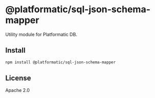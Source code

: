# @platformatic/sql-json-schema-mapper

Utility module for Platformatic DB.

## Install

```sh
npm install @platformatic/sql-json-schema-mapper
```

## License

Apache 2.0
